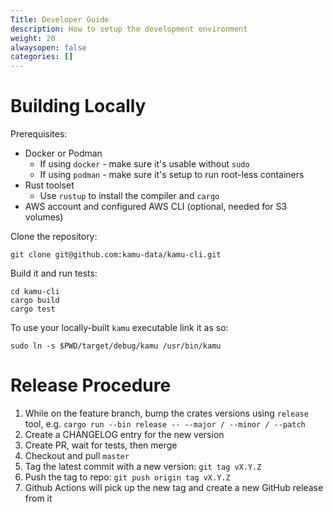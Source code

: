 ```yaml
---
Title: Developer Guide
description: How to setup the development environment
weight: 20
alwaysopen: false
categories: []
---
```


# Building Locally
Prerequisites:
* Docker or Podman
  * If using `docker` - make sure it's usable without `sudo`
  * If using `podman` - make sure it's setup to run root-less containers
* Rust toolset
  * Use `rustup` to install the compiler and `cargo`
* AWS account and configured AWS CLI (optional, needed for S3 volumes)

Clone the repository:
```shell
git clone git@github.com:kamu-data/kamu-cli.git
```

Build it and run tests:
```shell
cd kamu-cli
cargo build
cargo test
```

To use your locally-built `kamu` executable link it as so:
```shell
sudo ln -s $PWD/target/debug/kamu /usr/bin/kamu
```

# Release Procedure
1. While on the feature branch, bump the crates versions using `release` tool, e.g. `cargo run --bin release -- --major / --minor / --patch`
2. Create a CHANGELOG entry for the new version
3. Create PR, wait for tests, then merge
4. Checkout and pull `master`
5. Tag the latest commit with a new version: `git tag vX.Y.Z`
6. Push the tag to repo: `git push origin tag vX.Y.Z`
7. Github Actions will pick up the new tag and create a new GitHub release from it